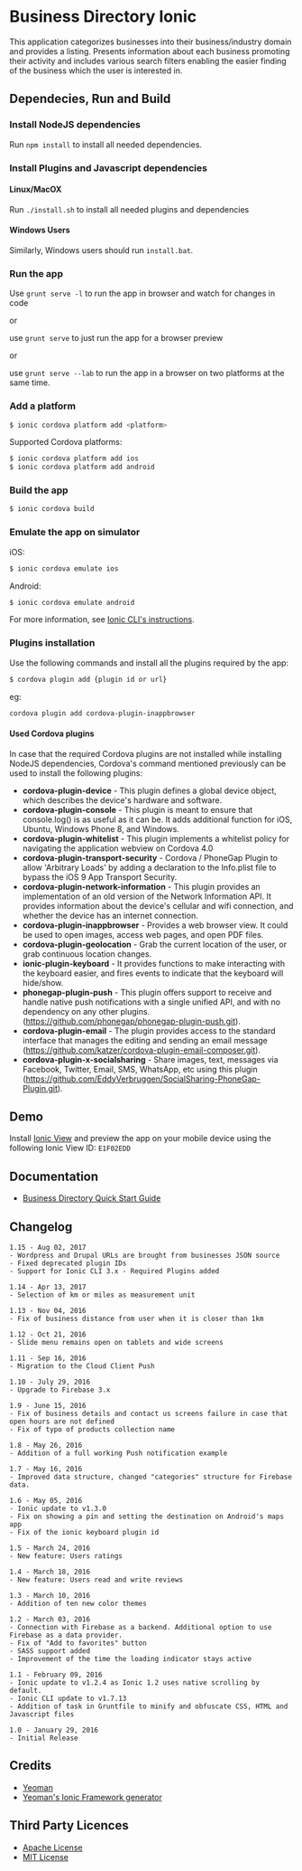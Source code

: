 # Business Directory Ionic
This application categorizes businesses into their business/industry domain and provides a listing. Presents information about each business promoting their activity and includes various search filters enabling the easier finding of the business which the user is interested in.

## Dependecies, Run and Build

### Install NodeJS dependencies

Run `npm install` to install all needed dependencies.

### Install Plugins and Javascript dependencies
#### Linux/MacOX
Run `./install.sh` to install all needed plugins and dependencies

#### Windows Users
Similarly, Windows users should run `install.bat`.

### Run the app
Use `grunt serve -l` to run the app in browser and watch for changes in code

or

use `grunt serve` to just run the app for a browser preview

or

use `grunt serve --lab` to run the app in a browser on two platforms at the same time.

### Add a platform

```bash
$ ionic cordova platform add <platform>
```

Supported Cordova platforms:

```bash
$ ionic cordova platform add ios
$ ionic cordova platform add android
```

### Build the app

```bash
$ ionic cordova build
```

### Εmulate the app on simulator
iOS:

```bash
$ ionic cordova emulate ios
```

Android:

```bash
$ ionic cordova emulate android
```

For more information, see [Ionic CLI's instructions](https://ionicframework.com/docs/cli/).

### Plugins installation

Use the following commands and install all the plugins required by the app:
```bash
$ cordova plugin add {plugin id or url}
```

eg:

```bash
cordova plugin add cordova-plugin-inappbrowser
```

#### Used Cordova plugins
In case that the required Cordova plugins are not installed while installing NodeJS dependencies, Cordova's command mentioned previously can be used to install the following plugins:

* **cordova-plugin-device** - This plugin defines a global device object, which describes the device's hardware and software.
* **cordova-plugin-console** - This plugin is meant to ensure that console.log() is as useful as it can be. It adds additional function for iOS, Ubuntu, Windows Phone 8, and Windows.
* **cordova-plugin-whitelist** - This plugin implements a whitelist policy for navigating the application webview on Cordova 4.0
* **cordova-plugin-transport-security** - Cordova / PhoneGap Plugin to allow 'Arbitrary Loads' by adding a declaration to the Info.plist file to bypass the iOS 9 App Transport Security.
* **cordova-plugin-network-information** - This plugin provides an implementation of an old version of the Network Information API. It provides information about the device's cellular and wifi connection, and whether the device has an internet connection.
* **cordova-plugin-inappbrowser** - Provides a web browser view. It could be used to open images, access web pages, and open PDF files.
* **cordova-plugin-geolocation** - Grab the current location of the user, or grab continuous location changes.
* **ionic-plugin-keyboard** - It provides functions to make interacting with the keyboard easier, and fires events to indicate that the keyboard will hide/show.
* **phonegap-plugin-push** - This plugin offers support to receive and handle native push notifications with a single unified API, and with no dependency on any other plugins. (https://github.com/phonegap/phonegap-plugin-push.git).
* **cordova-plugin-email** - The plugin provides access to the standard interface that manages the editing and sending an email message (https://github.com/katzer/cordova-plugin-email-composer.git).
* **cordova-plugin-x-socialsharing** - Share images, text, messages via Facebook, Twitter, Email, SMS, WhatsApp, etc using this plugin (https://github.com/EddyVerbruggen/SocialSharing-PhoneGap-Plugin.git).

## Demo
Install [Ionic View](http://view.ionic.io/) and preview the app on your mobile device using the following Ionic View ID: `E1F02EDD`

## Documentation
* [Business Directory Quick Start Guide](https://docs.google.com/document/d/1GLfwfzz6ip2pCkKbtB0tdwWkyIVIn6lXgDTDWnvjivw/edit?usp=sharing)

## Changelog
```
1.15 - Aug 02, 2017
- Wordpress and Drupal URLs are brought from businesses JSON source
- Fixed deprecated plugin IDs
- Support for Ionic CLI 3.x - Required Plugins added

1.14 - Apr 13, 2017
- Selection of km or miles as measurement unit

1.13 - Nov 04, 2016
- Fix of business distance from user when it is closer than 1km

1.12 - Oct 21, 2016
- Slide menu remains open on tablets and wide screens

1.11 - Sep 16, 2016
- Migration to the Cloud Client Push

1.10 - July 29, 2016
- Upgrade to Firebase 3.x

1.9 - June 15, 2016
- Fix of business details and contact us screens failure in case that open hours are not defined
- Fix of typo of products collection name

1.8 - May 26, 2016
- Addition of a full working Push notification example

1.7 - May 16, 2016
- Improved data structure, changed "categories" structure for Firebase data.

1.6 - May 05, 2016
- Ionic update to v1.3.0
- Fix on showing a pin and setting the destination on Android's maps app
- Fix of the ionic keyboard plugin id

1.5 - March 24, 2016
- New feature: Users ratings

1.4 - March 18, 2016
- New feature: Users read and write reviews

1.3 - March 10, 2016
- Addition of ten new color themes

1.2 - March 03, 2016
- Connection with Firebase as a backend. Additional option to use Firebase as a data provider.
- Fix of "Add to favorites" button
- SASS support added
- Improvement of the time the loading indicator stays active

1.1 - February 09, 2016
- Ionic update to v1.2.4 as Ionic 1.2 uses native scrolling by default.
- Ionic CLI update to v1.7.13
- Addition of task in Gruntfile to minify and obfuscate CSS, HTML and Javascript files

1.0 - January 29, 2016
- Initial Release
```

## Credits

* [Yeoman](http://yeoman.io/)
* [Yeoman's Ionic Framework generator](https://github.com/diegonetto/generator-ionic)

## Third Party Licences
* [Apache License](http://www.apache.org/licenses/)
* [MIT License](https://opensource.org/licenses/MIT)
